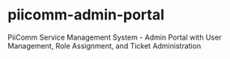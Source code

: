 # piicomm-admin-portal
PiiComm Service Management System - Admin Portal with User Management, Role Assignment, and Ticket Administration
